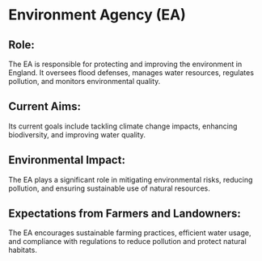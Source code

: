 # Environment Agency (EA)
## Role:
The EA is responsible for protecting and improving the environment in England. It oversees flood defenses, manages water resources, regulates pollution, and monitors environmental quality.
## Current Aims:
Its current goals include tackling climate change impacts, enhancing biodiversity, and improving water quality.
## Environmental Impact:
The EA plays a significant role in mitigating environmental risks, reducing pollution, and ensuring sustainable use of natural resources.
## Expectations from Farmers and Landowners:
The EA encourages sustainable farming practices, efficient water usage, and compliance with regulations to reduce pollution and protect natural habitats.
